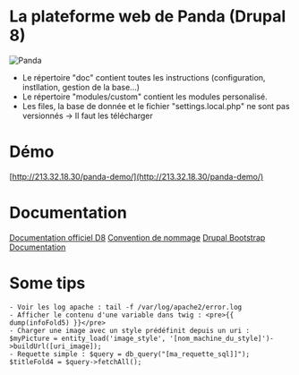# La plateforme web de Panda (Drupal 8)
![Panda](http://i.imgur.com/z4GLLwJ.gif  "Panda")

- Le répertoire "doc" contient toutes les instructions (configuration, instllation, gestion de la base...)
- Le répertoire "modules/custom" contient les modules personalisé.
- Les files, la base de donnée et le fichier "settings.local.php" ne sont pas versionnés -> Il faut les télécharger

# Démo
[http://213.32.18.30/panda-demo/](http://213.32.18.30/panda-demo/)

# Documentation
[Documentation officiel D8](https://www.drupal.org/docs/8)
[Convention de nommage](https://www.drupal.org/node/318)
[Drupal Bootstrap Documentation](http://drupal-bootstrap.org/api/bootstrap)


# Some tips

	- Voir les log apache : tail -f /var/log/apache2/error.log
	- Afficher le contenu d'une variable dans twig : <pre>{{  dump(infoFold5) }}</pre>
	- Charger une image avec un style prédéfinit depuis un uri : $myPicture = entity_load('image_style', '[nom_machine_du_style]')->buildUrl([uri_image]);
	- Requette simple : $query = db_query("[ma_requette_sql]]"); $titleFold4 = $query->fetchAll();

